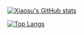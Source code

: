 [![Xiaosu's GitHub stats](https://github-readme-stats.vercel.app/api?username=xiaosu-zhu&count_private=true&show_icons=true&bg_color=30,614385,516395&title_color=fff&text_color=fff&icon_color=fff&hide_border=true)](https://github.com/xiaosu-zhu)


[![Top Langs](https://github-readme-stats.vercel.app/api/top-langs/?username=xiaosu-zhu&layout=compact&count_private=true&show_icons=true&bg_color=30,614385,516395&title_color=fff&text_color=fff&icon_color=fff&hide_border=true)](https://github.com/xiaosu-zhu)
